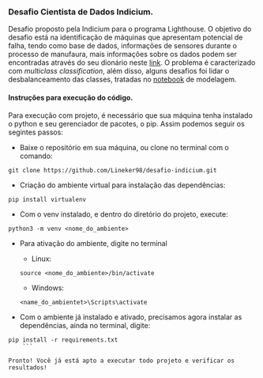 ### Desafio Cientista de Dados Indicium.

Desafio proposto pela Indicium para o programa Lighthouse. O objetivo do desafio está na identificação de máquinas que apresentam potencial de falha, tendo como base de dados, informações de sensores durante o processo de manufaura, mais informações sobre os dados podem ser encontradas através do seu dionário neste [link](https://github.com/Lineker98/desafio-indicium/blob/main/%5BLighthouse%5D%20Desafio%20Cientista%20de%20Dados%20-%20Manuten%C3%A7%C3%A3o%20preventiva.docx). O problema é caracterizado com *multiclass classification*, além disso, alguns desafios foi lidar o desbalanceamento das classes, tratadas no [notebook](https://github.com/Lineker98/desafio-indicium/blob/main/modeling.ipynb) de modelagem.

#### Instruções para execução do código.

Para execução com projeto, é necessário que sua máquina tenha instalado o python e seu gerenciador de pacotes, o pip. Assim podemos seguir os segintes passos:

- Baixe o repositório em sua máquina, ou clone no terminal com o comando:

```
git clone https://github.com/Lineker98/desafio-indicium.git
```

- Criação do ambiente virtual para instalação das dependências:
```
pip install virtualenv
```

- Com o venv instalado, e dentro do diretório do projeto, execute:
```
python3 -m venv <nome_do_ambiente>
```

- Para ativação do ambiente, digite no terminal
    - Linux:
    ```console
    source <nome_do_ambiente>/bin/activate
    ```

    - Windows:
    ```
    <name_do_ambientet>\Scripts\activate
    ```

- Com o ambiente já instalado e ativado, precisamos agora instalar as dependências, ainda no terminal, digite:
```
pip install -r requirements.txt
    ```

Pronto! Você já está apto a executar todo projeto e verificar os resultados!
